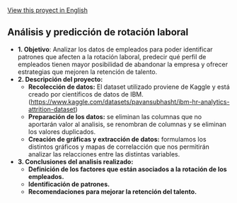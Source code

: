 [View this proyect in English](https://github.com/BorjaBallesteros/Portfolio-data-analytics-en)

## Análisis y predicción de rotación laboral

- **1. Objetivo**: Analizar los datos de empleados para poder identificar patrones que afecten a la rotación laboral, predecir qué perfil de empleados tienen mayor posibilidad de abandonar la empresa y ofrecer estrategias que mejoren la retención de talento.
- **2. Descripción del proyecto:**
  - **Recolección de datos:** El dataset utilizado  proviene de Kaggle y está creado por científicos de datos de IBM. (https://www.kaggle.com/datasets/pavansubhasht/ibm-hr-analytics-attrition-dataset)
  - **Preparación de los datos:** se eliminan las columnas que no aportarán valor al analisis, se renombran de columnas y se eliminan los valores duplicados.
  - **Creación de gráficas y extracción de datos:** formulamos los distintos gráficos y mapas de correlacción que nos permitirán analizar las relacciones entre las distintas variables.
- **3. Conclusiones del analisis realizado:**
  - **Definición de los factores que están asociados a la rotación de los empleados.**
  - **Identificación de patrones.**
  - **Recomendaciones para mejorar la retención del talento.**
